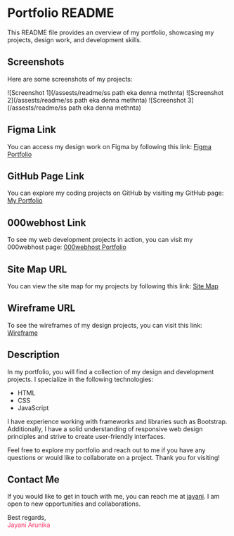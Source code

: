 # Portfolio README

This README file provides an overview of my portfolio, showcasing my projects, design work, and development skills.

## Screenshots
Here are some screenshots of my projects:

![Screenshot 1](/assests/readme/ss path eka denna methnta)
![Screenshot 2](/assests/readme/ss path eka denna methnta)
![Screenshot 3](/assests/readme/ss path eka denna methnta)

## Figma Link
You can access my design work on Figma by following this link: [Figma Portfolio](https://www.figma.com/file/hf92OpJIBKHP0OU91NJFPC/Mockup?type=design&node-id=0-1&mode=design)

## GitHub Page Link
You can explore my coding projects on GitHub by visiting my GitHub page: [My Portfolio](https://github.com/jayani018/MyPortfolio)

## 000webhost Link
To see my web development projects in action, you can visit my 000webhost page: [000webhost Portfolio](jayani018.infinityfreeapp.com)

## Site Map URL
You can view the site map for my projects by following this link: [Site Map](https://drive.google.com/file/d/1LzINKl6ZbUL-sSUYur7392Xg7Cz7U3vR/view?usp=sharing)

## Wireframe URL
To see the wireframes of my design projects, you can visit this link: [Wireframe](https://drive.google.com/file/d/1uP3-gZfIVoulsAT27dKuzlpzgmVa-dVO/view?usp=sharing)

## Description
In my portfolio, you will find a collection of my design and development projects. I specialize in the following technologies:

- HTML
- CSS
- JavaScript


I have experience working with frameworks and libraries such as Bootstrap. Additionally, I have a solid understanding of responsive web design principles and strive to create user-friendly interfaces.

Feel free to explore my portfolio and reach out to me if you have any questions or would like to collaborate on a project. Thank you for visiting!

## Contact Me
If you would like to get in touch with me, you can reach me at [jayani](mailto:jayaniarunika11@gmail.com). I am open to new opportunities and collaborations.

Best regards,  
<font color="#FF3366">Jayani Arunika</font>